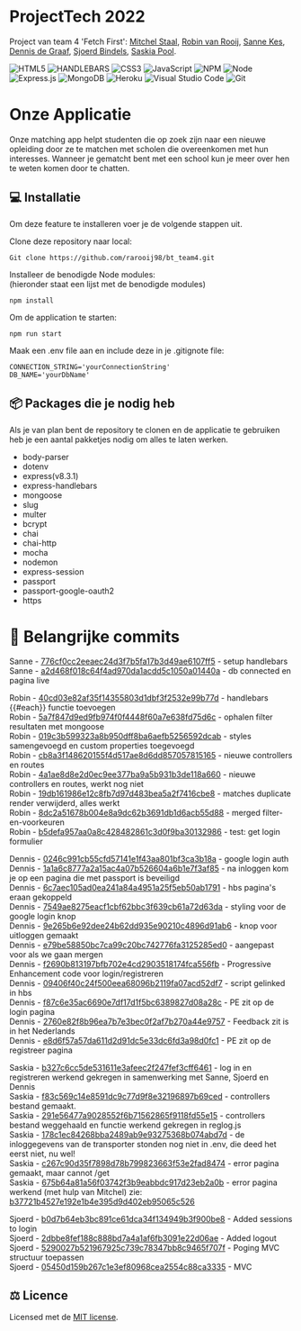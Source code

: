 # ProjectTech 2022
Project van team 4 'Fetch First': 
 <a href="https://github.com/Mitchel-DS">Mitchel Staal</a>,
 <a href="https://github.com/rarooij98">Robin van Rooij</a>,
 <a href="https://github.com/Sanne1998HvA">Sanne Kes</a>,
 <a href="https://github.com/DennisHvA">Dennis de Graaf</a>,
 <a href="https://github.com/SBindels">Sjoerd Bindels</a>,
 <a href="https://github.com/saskiapool">Saskia Pool</a>.

![HTML5](https://img.shields.io/badge/html5-%23E34F26.svg?style=for-the-badge&logo=html5&logoColor=white)
![HANDLEBARS](https://img.shields.io/badge/Handlebars.js-f0772b?style=for-the-badge&logo=handlebarsdotjs&logoColor=black)
![CSS3](https://img.shields.io/badge/css3-%231572B6.svg?style=for-the-badge&logo=css3&logoColor=white)
![JavaScript](https://img.shields.io/badge/javascript-%23323330.svg?style=for-the-badge&logo=javascript&logoColor=%23F7DF1E)
![NPM](https://img.shields.io/badge/NPM-%23000000.svg?style=for-the-badge&logo=npm&logoColor=white)
![Node](https://img.shields.io/badge/Node.js-339933?style=for-the-badge&logo=nodedotjs&logoColor=white)
![Express.js](https://img.shields.io/badge/express.js-%23404d59.svg?style=for-the-badge&logo=express&logoColor=%2361DAFB)
![MongoDB](https://img.shields.io/badge/MongoDB-%234ea94b.svg?style=for-the-badge&logo=mongodb&logoColor=white)
![Heroku](https://img.shields.io/badge/Heroku-430098?style=for-the-badge&logo=heroku&logoColor=white)
![Visual Studio Code](https://img.shields.io/badge/Visual%20Studio%20Code-0078d7.svg?style=for-the-badge&logo=visual-studio-code&logoColor=white)
![Git](https://img.shields.io/badge/git-%23F05033.svg?style=for-the-badge&logo=git&logoColor=white)

# Onze Applicatie
Onze matching app helpt studenten die op zoek zijn naar een nieuwe opleiding door ze te matchen met scholen die overeenkomen met hun interesses.
Wanneer je gematcht bent met een school kun je meer over hen te weten komen door te chatten.

## :computer: Installatie
Om deze feature te installeren voer je de volgende stappen uit.

Clone deze repository naar local: 

```
Git clone https://github.com/rarooij98/bt_team4.git
```

Installeer de benodigde Node modules: <br>
(hieronder staat een lijst met de benodigde modules)

```
npm install
```

Om de application te starten:

```
npm run start
```

Maak een .env file aan en include deze in je .gitignote file:

```
CONNECTION_STRING='yourConnectionString'
DB_NAME='yourDbName' 
```

## :package: Packages die je nodig heb
Als je van plan bent de repository te clonen en de applicatie te gebruiken heb je een aantal pakketjes nodig om alles te laten werken.

* body-parser
* dotenv
* express(v8.3.1)
* express-handlebars
* mongoose
* slug
* multer
* bcrypt
* chai
* chai-http
* mocha
* nodemon
* express-session
* passport
* passport-google-oauth2
* https

# :pushpin: Belangrijke commits

Sanne - [776cf0cc2eeaec24d3f7b5fa17b3d49ae6107ff5](https://github.com/rarooij98/bt_team4/commit/776cf0cc2eeaec24d3f7b5fa17b3d49ae6107ff5) - setup handlebars<br>
Sanne - [a2d468f018c64f4ad970da1acdd5c1050a01440a](https://github.com/rarooij98/bt_team4/commit/a2d468f018c64f4ad970da1acdd5c1050a01440a) - db connected en pagina live<br>

Robin - [40cd03e82af35f14355803d1dbf3f2532e99b77d](https://github.com/rarooij98/bt_team4/commit/40cd03e82af35f14355803d1dbf3f2532e99b77d) - handlebars {{#each}} functie toevoegen <br>
Robin - [5a7f847d9ed9fb974f0f4448f60a7e638fd75d6c](https://github.com/rarooij98/bt_team4/commit/5a7f847d9ed9fb974f0f4448f60a7e638fd75d6c) - ophalen filter resultaten met mongoose <br>
Robin - [019c3b599323a8b950dff8ba6aefb5256592dcab](https://github.com/rarooij98/bt_team4/commit/019c3b599323a8b950dff8ba6aefb5256592dcab) - styles samengevoegd en custom properties toegevoegd <br>
Robin - [cb8a3f148620155f4d517ae8d6dd857057815165](https://github.com/rarooij98/bt_team4/commit/cb8a3f148620155f4d517ae8d6dd857057815165) - nieuwe controllers en routes <br>
Robin - [4a1ae8d8e2d0ec9ee377ba9a5b931b3de118a660](https://github.com/rarooij98/bt_team4/commit/4a1ae8d8e2d0ec9ee377ba9a5b931b3de118a660) - nieuwe controllers en routes, werkt nog niet <br>
Robin - [19db161986e12c8fb7d97d483bea5a2f7416cbe8](https://github.com/rarooij98/bt_team4/commit/19db161986e12c8fb7d97d483bea5a2f7416cbe8) - matches duplicate render verwijderd, alles werkt <br>
Robin - [8dc2a51678b004e8a9dc62b3691db1d6acb55d88](https://github.com/rarooij98/bt_team4/commit/8dc2a51678b004e8a9dc62b3691db1d6acb55d88) - merged filter-en-voorkeuren <br>
Robin - [b5defa957aa0a8c428482861c3d0f9ba30132986](https://github.com/rarooij98/bt_team4/commit/b5defa957aa0a8c428482861c3d0f9ba30132986) - test: get login formulier <br>

Dennis - [0246c991cb55cfd57141e1f43aa801bf3ca3b18a](https://github.com/rarooij98/bt_team4/commit/0246c991cb55cfd57141e1f43aa801bf3ca3b18a) - google login auth <br>
Dennis - [1a1a6c8777a2a15ac4a07b526604a6b1e7f3af85](https://github.com/rarooij98/bt_team4/commit/1a1a6c8777a2a15ac4a07b526604a6b1e7f3af85) - na inloggen kom je op een pagina die met passport is beveiligd <br>
Dennis - [6c7aec105ad0ea241a84a4951a25f5eb50ab1791](https://github.com/rarooij98/bt_team4/commit/6c7aec105ad0ea241a84a4951a25f5eb50ab1791) - hbs pagina's eraan gekoppeld <br>
Dennis - [7549ae8275eacf1cbf62bbc3f639cb61a72d63da](https://github.com/rarooij98/bt_team4/commit/7549ae8275eacf1cbf62bbc3f639cb61a72d63da) - styling voor de google login knop <br>
Dennis - [9e265b6e92dee24b62dd935e90210c4896d91ab6](https://github.com/rarooij98/bt_team4/commit/9e265b6e92dee24b62dd935e90210c4896d91ab6) - knop voor uitloggen gemaakt <br>
Dennis - [e79be58850bc7ca99c20bc742776fa3125285ed0](https://github.com/rarooij98/bt_team4/commit/e79be58850bc7ca99c20bc742776fa3125285ed0) - aangepast voor als we gaan mergen <br>
Dennis - [f2690b813197bfb702e4cd2903518174fca556fb](https://github.com/rarooij98/bt_team4/commit/f2690b813197bfb702e4cd2903518174fca556fb) - Progressive Enhancement code voor login/registreren <br>
Dennis - [09406f40c24f500eea68096b2119fa07acd52df7](https://github.com/rarooij98/bt_team4/commit/09406f40c24f500eea68096b2119fa07acd52df7) - script gelinked in hbs <br>
Dennis - [f87c6e35ac6690e7df17d1f5bc6389827d08a28c](https://github.com/rarooij98/bt_team4/commit/f87c6e35ac6690e7df17d1f5bc6389827d08a28c) - PE zit op de login pagina <br>
Dennis - [2760e82f8b96ea7b7e3bec0f2af7b270a44e9757](https://github.com/rarooij98/bt_team4/commit/2760e82f8b96ea7b7e3bec0f2af7b270a44e9757) - Feedback zit is in het Nederlands <br>
Dennis - [e8d6f57a57da611d2d91dc5e33dc6fd3a98d0fc1](https://github.com/rarooij98/bt_team4/commit/e8d6f57a57da611d2d91dc5e33dc6fd3a98d0fc1) - PE zit op de registreer pagina <br>

Saskia - [b327c6cc5de531611e3afeec2f247fef3cff6461](https://github.com/rarooij98/bt_team4/commit/b327c6cc5de531611e3afeec2f247fef3cff6461) - log in en registreren werkend gekregen in samenwerking met Sanne, Sjoerd en Dennis  <br>
Saskia - [f83c569c14e8591dc9c77d9f8e32196897b69ced](https://github.com/rarooij98/bt_team4/commit/b327c6cc5de531611e3afeec2f247fef3cff6461) - controllers bestand gemaakt.   <br>
Saskia - [291e56477a9028552f6b71562865f9118fd55e15](https://github.com/rarooij98/bt_team4/commit/291e56477a9028552f6b71562865f9118fd55e15) - controllers bestand weggehaald en functie werkend gekregen in reglog.js <br>
Saskia - [178c1ec84268bba2489ab9e93275368b074abd7d](https://github.com/rarooij98/bt_team4/commit/178c1ec84268bba2489ab9e93275368b074abd7d) - de inloggegevens van de transporter stonden nog niet in .env, die deed het eerst niet, nu wel! <br>
Saskia - [c267c90d35f7898d78b799823663f53e2fad8474](https://github.com/rarooij98/bt_team4/commit/c267c90d35f7898d78b799823663f53e2fad8474) - error pagina gemaakt, maar cannot /get <br>
Saskia - [675b64a81a56f03742f3b9eabbdc917d23eb2a0b](https://github.com/rarooij98/bt_team4/commit/c267c90d35f7898d78b799823663f53e2fad8474) - error pagina werkend (met hulp van Mitchel) zie: [b37721b4527e192e1b4e395d9d402eb95065c526](https://github.com/rarooij98/bt_team4/commit/b37721b4527e192e1b4e395d9d402eb95065c526) <br>

Sjoerd - [b0d7b64eb3bc891ce61dca34f134949b3f900be8](https://github.com/rarooij98/bt_team4/commit/b0d7b64eb3bc891ce61dca34f134949b3f900be8) - Added sessions to login <br>
Sjoerd - [2dbbe8fef188c888bd7a4a1af6fb3091e22d06ae](https://github.com/rarooij98/bt_team4/commit/2dbbe8fef188c888bd7a4a1af6fb3091e22d06ae) - Added logout <br>
Sjoerd - [5290027b521967925c739c78347bb8c9465f707f](https://github.com/rarooij98/bt_team4/commit/5290027b521967925c739c78347bb8c9465f707f) - Poging MVC structuur toepassen <br>
Sjoerd - [05450d159b267c1e3ef80968cea2554c88ca3335](https://github.com/rarooij98/bt_team4/commit/05450d159b267c1e3ef80968cea2554c88ca3335) - MVC <br>




## :balance_scale: Licence
Licensed met de <a href="https://github.com/rarooij98/bt_team4/blob/main/LICENSE">MIT license</a>. 
